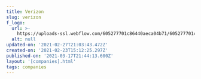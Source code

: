 ```yaml
---
title: Verizon
slug: verizon
f_logo:
  url: >-
    https://uploads-ssl.webflow.com/605277701c86440aeca04b71/605277701c8644a806a04c7e_verizonwhite.png
  alt: null
updated-on: '2021-02-27T21:03:43.472Z'
created-on: '2021-02-23T15:12:25.297Z'
published-on: '2021-03-17T21:44:13.600Z'
layout: '[companies].html'
tags: companies
---
```



